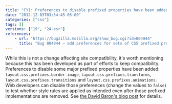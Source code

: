 ```yaml
---
title: "FYI: Preferences to disable prefixed properties have been added"
date: "2012-12-03T03:54:45-05:00"
categories: ["css"]
tags: []
versions: ["19", "24-esr"]
references:
    - url: "https://bugzilla.mozilla.org/show_bug.cgi?id=804944"
      title: "Bug 804944 – add preferences for sets of CSS prefixed properties"
---
```

While this is not a change affecting site compatibility, it's worth mentioning because this has been developed as part of efforts to keep compatibility. Preferences to disable some major prefixed properties have been added: `layout.css.prefixes.border-image`, `layout.css.prefixes.transforms`, `layout.css.prefixes.transitions` and `layout.css.prefixes.animations`. Web developers can disable those preferences (change the values to `false`) to test whether style rules are applied as intended even after those prefixed implementations are removed. See [the David Baron's blog post](https://dbaron.org/log/20130225-removing-prefixes) for details.
